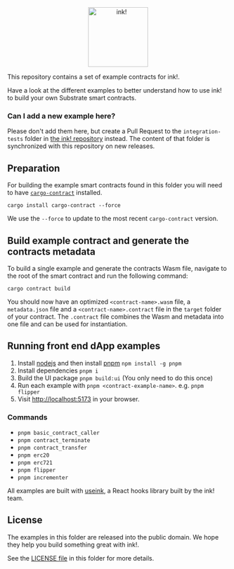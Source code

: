 <div align="center">
   <img src="./.images/ink-logo-glow.svg" alt="ink!" height="136" />
</div>

This repository contains a set of example contracts for ink!.

Have a look at the different examples to better understand how to use ink! to build your own Substrate smart contracts.

### Can I add a new example here?

Please don't add them here, but create a Pull Request to the `integration-tests` folder in [the ink! repository](https://github.com/paritytech/ink) instead.
The content of that folder is synchronized with this repository on new releases.

## Preparation

For building the example smart contracts found in this folder you will need to have [`cargo-contract`](https://github.com/paritytech/cargo-contract) installed.

```
cargo install cargo-contract --force
```

We use the `--force` to update to the most recent `cargo-contract` version.

## Build example contract and generate the contracts metadata

To build a single example and generate the contracts Wasm file, navigate to the root of the smart contract and run the following command:

`cargo contract build`

You should now have an optimized `<contract-name>.wasm` file, a `metadata.json` file and a `<contract-name>.contract` file in the `target` folder of your contract.
The `.contract` file combines the Wasm and metadata into one file and can be used for instantiation.

## Running front end dApp examples

1. Install [nodejs](https://nodejs.org/en/) and then install [pnpm](https://pnpm.io/) `npm install -g pnpm`
2. Install dependencies `pnpm i`
3. Build the UI package `pnpm build:ui` (You only need to do this once)
4. Run each example with `pnpm <contract-example-name>`. e.g. `pnpm flipper`
5. Visit [http://localhost:5173](http://localhost:5173) in your browser.

### Commands

* `pnpm basic_contract_caller`
* `pnpm contract_terminate`
* `pnpm contract_transfer`
* `pnpm erc20`
* `pnpm erc721`
* `pnpm flipper`
* `pnpm incrementer`

All examples are built with [useink](https://use.ink/frontend/overview), a React hooks library built by the ink! team.

## License

The examples in this folder are released into the public domain.
We hope they help you build something great with ink!.

See the [LICENSE file](LICENSE) in this folder for more details.
